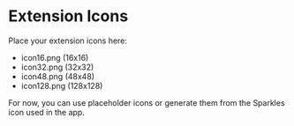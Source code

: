 # Extension Icons

Place your extension icons here:
- icon16.png (16x16)
- icon32.png (32x32) 
- icon48.png (48x48)
- icon128.png (128x128)

For now, you can use placeholder icons or generate them from the Sparkles icon used in the app.